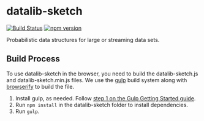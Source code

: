 # datalib-sketch

[![Build Status](https://travis-ci.org/uwdata/datalib-sketch.svg?branch=master)](https://travis-ci.org/uwdata/datalib-sketch)
[![npm version](https://img.shields.io/npm/v/datalib-sketch.svg)](https://www.npmjs.com/package/datalib-sketch)

Probabilistic data structures for large or streaming data sets.

## Build Process

To use datalib-sketch in the browser, you need to build the datalib-sketch.js and datalib-sketch.min.js files. We use the [gulp](http://gulpjs.com/) build system along with [browserify](http://browserify.org/) to build the file.

1. Install gulp, as needed. Follow [step 1 on the Gulp Getting Started guide](https://github.com/gulpjs/gulp/blob/master/docs/getting-started.md).
2. Run `npm install` in the datalib-sketch folder to install dependencies.
3. Run `gulp`.
